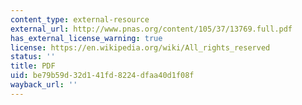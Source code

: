 ```yaml
---
content_type: external-resource
external_url: http://www.pnas.org/content/105/37/13769.full.pdf
has_external_license_warning: true
license: https://en.wikipedia.org/wiki/All_rights_reserved
status: ''
title: PDF
uid: be79b59d-32d1-41fd-8224-dfaa40d1f08f
wayback_url: ''
---
```

